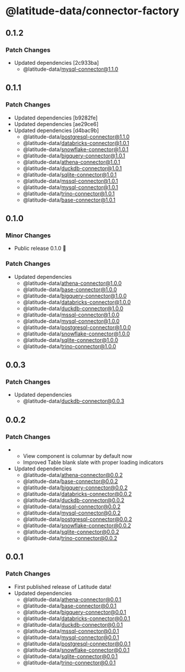 # @latitude-data/connector-factory

## 0.1.2

### Patch Changes

- Updated dependencies [2c933ba]
  - @latitude-data/mysql-connector@1.1.0

## 0.1.1

### Patch Changes

- Updated dependencies [b9282fe]
- Updated dependencies [ae29ce6]
- Updated dependencies [d4bac9b]
  - @latitude-data/postgresql-connector@1.1.0
  - @latitude-data/databricks-connector@1.0.1
  - @latitude-data/snowflake-connector@1.0.1
  - @latitude-data/bigquery-connector@1.0.1
  - @latitude-data/athena-connector@1.0.1
  - @latitude-data/duckdb-connector@1.0.1
  - @latitude-data/sqlite-connector@1.0.1
  - @latitude-data/mssql-connector@1.0.1
  - @latitude-data/mysql-connector@1.0.1
  - @latitude-data/trino-connector@1.0.1
  - @latitude-data/base-connector@1.0.1

## 0.1.0

### Minor Changes

- Public release 0.1.0 🎉

### Patch Changes

- Updated dependencies
  - @latitude-data/athena-connector@1.0.0
  - @latitude-data/base-connector@1.0.0
  - @latitude-data/bigquery-connector@1.0.0
  - @latitude-data/databricks-connector@1.0.0
  - @latitude-data/duckdb-connector@1.0.0
  - @latitude-data/mssql-connector@1.0.0
  - @latitude-data/mysql-connector@1.0.0
  - @latitude-data/postgresql-connector@1.0.0
  - @latitude-data/snowflake-connector@1.0.0
  - @latitude-data/sqlite-connector@1.0.0
  - @latitude-data/trino-connector@1.0.0

## 0.0.3

### Patch Changes

- Updated dependencies
  - @latitude-data/duckdb-connector@0.0.3

## 0.0.2

### Patch Changes

- - View component is columnar by default now
  - Improved Table blank slate with proper loading indicators
- Updated dependencies
  - @latitude-data/athena-connector@0.0.2
  - @latitude-data/base-connector@0.0.2
  - @latitude-data/bigquery-connector@0.0.2
  - @latitude-data/databricks-connector@0.0.2
  - @latitude-data/duckdb-connector@0.0.2
  - @latitude-data/mssql-connector@0.0.2
  - @latitude-data/mysql-connector@0.0.2
  - @latitude-data/postgresql-connector@0.0.2
  - @latitude-data/snowflake-connector@0.0.2
  - @latitude-data/sqlite-connector@0.0.2
  - @latitude-data/trino-connector@0.0.2

## 0.0.1

### Patch Changes

- First published release of Latitude data!
- Updated dependencies
  - @latitude-data/athena-connector@0.0.1
  - @latitude-data/base-connector@0.0.1
  - @latitude-data/bigquery-connector@0.0.1
  - @latitude-data/databricks-connector@0.0.1
  - @latitude-data/duckdb-connector@0.0.1
  - @latitude-data/mssql-connector@0.0.1
  - @latitude-data/mysql-connector@0.0.1
  - @latitude-data/postgresql-connector@0.0.1
  - @latitude-data/snowflake-connector@0.0.1
  - @latitude-data/sqlite-connector@0.0.1
  - @latitude-data/trino-connector@0.0.1
